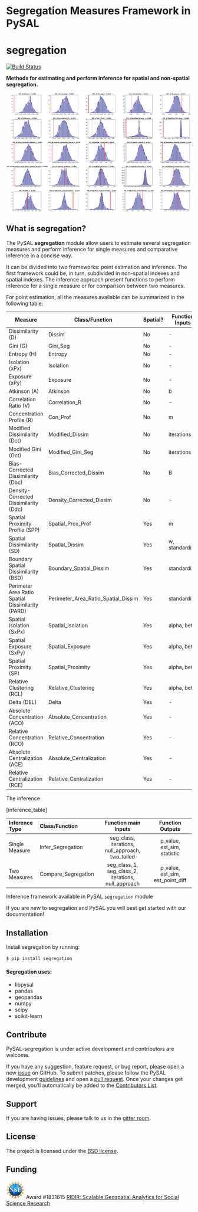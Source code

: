 Segregation Measures Framework in PySAL
=======================================

# segregation

[![Build Status](https://travis-ci.org/pysal/inequality.svg?branch=master)](https://travis-ci.org/pysal/inequality)

**Methods for estimating and perform inference for spatial and non-spatial segregation.**

![Segregation Measures comparisons inference for Riverside county between 2000 and 2010](figs/riverside2000_versus_riverside2010_random_data.png)

## What is segregation?

The PySAL **segregation** module allow users to estimate several segregation measures and perform inference for single measures and comparative inference in a concise way. 

It can be divided into two frameworks: point estimation and inference.  The first framework could be, in turn, subdivided in non-spatial indexes and spatial indexes.  The inference approach present functions to perform inference for a single measure or for comparison between two measures.


For point estimation, all the measures available can be summarized in the following table:


  **Measure**                                         | **Class/Function**                        | **Spatial?**   | **Function Inputs**
  --------------------------------------------------- | ----------------------------------------- | -------------- | ---------------------
  Dissimilarity (D)                                   | Dissim                                          | No                | \-
  Gini (G)                                            | Gini\_Seg                                       | No                | \-
  Entropy (H)                                         | Entropy                                         | No                | \-
  Isolation (xPx)                                     | Isolation                                       | No                | \-
  Exposure (xPy)                                      | Exposure                                        | No                | \-
  Atkinson (A)                                        | Atkinson                                        | No                |  b
  Correlation Ratio (V)                               | Correlation\_R                                  | No                | \-
  Concentration Profile (R)                           | Con\_Prof                                       | No                |  m
  Modified Dissimilarity (Dct)                        | Modified\_Dissim                                | No            | iterations
  Modified Gini (Gct)                                 | Modified\_Gini\_Seg                             | No            | iterations
  Bias-Corrected Dissimilarity (Dbc)                  | Bias\_Corrected\_Dissim                         | No                 | B
  Density-Corrected Dissimilarity (Ddc)               | Density\_Corrected\_Dissim                      | No                | \-
  Spatial Proximity Profile (SPP)                     | Spatial\_Prox\_Prof                            | Yes                 | m
  Spatial Dissimilarity (SD)                          | Spatial\_Dissim                                | Yes          | w, standardize
  Boundary Spatial Dissimilarity (BSD)                | Boundary\_Spatial\_Dissim                      | Yes            | standardize
  Perimeter Area Ratio Spatial Dissimilarity (PARD)   | Perimeter\_Area\_Ratio\_Spatial\_Dissim        | Yes            | standardize
  Spatial Isolation (SxPx)                            | Spatial\_Isolation                             | Yes            | alpha, beta
  Spatial Exposure (SxPy)                             | Spatial\_Exposure                              | Yes            | alpha, beta
  Spatial Proximity (SP)                              | Spatial\_Proximity                             | Yes            | alpha, beta
  Relative Clustering (RCL)                           | Relative\_Clustering                           | Yes            | alpha, beta
  Delta (DEL)                                         | Delta                                          | Yes                | \-
  Absolute Concentration (ACO)                        | Absolute\_Concentration                        | Yes                | \-
  Relative Concentration (RCO)                        | Relative\_Concentration                        | Yes                | \-
  Absolute Centralization (ACE)                       | Absolute\_Centralization                       | Yes                | \-
  Relative Centralization (RCE)                       | Relative\_Centralization                       | Yes                | \-




The inference

<span id="inference_table" label="inference_table">\[inference\_table\]</span>

| **Inference Type** | **Class/Function**   |                 **Function main Inputs**                 |         **Function Outputs**         |
| :----------------- | :------------------- | :------------------------------------------------------: | :----------------------------------: |
| Single Measure     | Infer\_Segregation   |   seg\_class, iterations, null\_approach, two\_tailed    |    p\_value, est\_sim, statistic     |
| Two Measures       | Compare\_Segregation | seg\_class\_1, seg\_class\_2, iterations, null\_approach | p\_value, est\_sim, est\_point\_diff |

Inference framework available in PySAL `segregation` module  
  
  
If you are new to segregation and PySAL you will best get started with our documentation!

Installation
------------

Install segregation by running:

```
$ pip install segregation 
```

#### Segregation uses:

- libpysal
- pandas
- geopandas
- numpy
- scipy
- scikit-learn

Contribute
----------

PySAL-segregation is under active development and contributors are welcome.

If you have any suggestion, feature request, or bug report, please open a new [issue](https://github.com/pysal/inequality/issues) on GitHub. To submit patches, please follow the PySAL development [guidelines](http://pysal.readthedocs.io/en/latest/developers/index.html) and open a [pull request](https://github.com/pysal/segregation). Once your changes get merged, you’ll automatically be added to the [Contributors List](https://github.com/pysal/segregation/graphs/contributors).

Support
-------

If you are having issues, please talk to us in the [gitter room](https://gitter.im/pysal/pysal).

License
-------

The project is licensed under the [BSD license](https://github.com/pysal/pysal/blob/master/LICENSE.txt).

Funding
-------

<img src="figs/nsf_logo.jpg" width="50"> Award #1831615 [RIDIR: Scalable Geospatial Analytics for Social Science Research](https://www.nsf.gov/awardsearch/showAward?AWD_ID=1831615)
